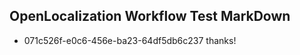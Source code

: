 ## OpenLocalization Workflow Test MarkDown
* 071c526f-e0c6-456e-ba23-64df5db6c237 thanks!

<!--HONumber=Aug16_HO4-->


